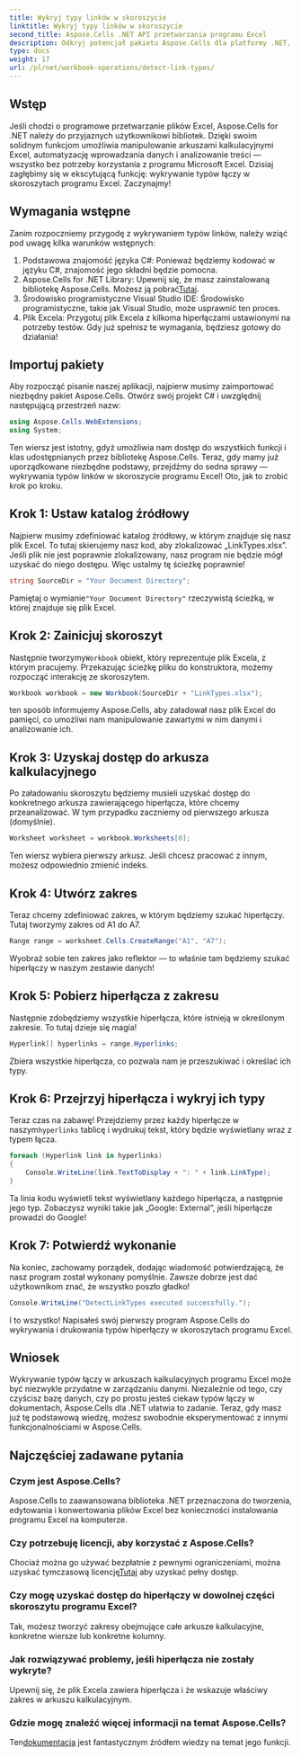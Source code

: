 ```yaml
---
title: Wykryj typy linków w skoroszycie
linktitle: Wykryj typy linków w skoroszycie
second_title: Aspose.Cells .NET API przetwarzania programu Excel
description: Odkryj potencjał pakietu Aspose.Cells dla platformy .NET, ucząc się, jak skutecznie wykrywać typy hiperłączy w arkuszach kalkulacyjnych programu Excel, korzystając z tego kompleksowego przewodnika.
type: docs
weight: 17
url: /pl/net/workbook-operations/detect-link-types/
---
```

## Wstęp
Jeśli chodzi o programowe przetwarzanie plików Excel, Aspose.Cells for .NET należy do przyjaznych użytkownikowi bibliotek. Dzięki swoim solidnym funkcjom umożliwia manipulowanie arkuszami kalkulacyjnymi Excel, automatyzację wprowadzania danych i analizowanie treści — wszystko bez potrzeby korzystania z programu Microsoft Excel. Dzisiaj zagłębimy się w ekscytującą funkcję: wykrywanie typów łączy w skoroszytach programu Excel. Zaczynajmy!
## Wymagania wstępne
Zanim rozpoczniemy przygodę z wykrywaniem typów linków, należy wziąć pod uwagę kilka warunków wstępnych:
1. Podstawowa znajomość języka C#: Ponieważ będziemy kodować w języku C#, znajomość jego składni będzie pomocna.
2.  Aspose.Cells for .NET Library: Upewnij się, że masz zainstalowaną bibliotekę Aspose.Cells. Możesz ją pobrać[Tutaj](https://releases.aspose.com/cells/net/).
3. Środowisko programistyczne Visual Studio IDE: Środowisko programistyczne, takie jak Visual Studio, może usprawnić ten proces.
4. Plik Excela: Przygotuj plik Excela z kilkoma hiperłączami ustawionymi na potrzeby testów.
Gdy już spełnisz te wymagania, będziesz gotowy do działania!
## Importuj pakiety
Aby rozpocząć pisanie naszej aplikacji, najpierw musimy zaimportować niezbędny pakiet Aspose.Cells. Otwórz swój projekt C# i uwzględnij następującą przestrzeń nazw:
```csharp
using Aspose.Cells.WebExtensions;
using System;
```
Ten wiersz jest istotny, gdyż umożliwia nam dostęp do wszystkich funkcji i klas udostępnianych przez bibliotekę Aspose.Cells.
Teraz, gdy mamy już uporządkowane niezbędne podstawy, przejdźmy do sedna sprawy — wykrywania typów linków w skoroszycie programu Excel! Oto, jak to zrobić krok po kroku.
## Krok 1: Ustaw katalog źródłowy
Najpierw musimy zdefiniować katalog źródłowy, w którym znajduje się nasz plik Excel. To tutaj skierujemy nasz kod, aby zlokalizować „LinkTypes.xlsx”. Jeśli plik nie jest poprawnie zlokalizowany, nasz program nie będzie mógł uzyskać do niego dostępu. Więc ustalmy tę ścieżkę poprawnie!
```csharp
string SourceDir = "Your Document Directory";
```
 Pamiętaj o wymianie`"Your Document Directory"` rzeczywistą ścieżką, w której znajduje się plik Excel.
## Krok 2: Zainicjuj skoroszyt
 Następnie tworzymy`Workbook` obiekt, który reprezentuje plik Excela, z którym pracujemy. Przekazując ścieżkę pliku do konstruktora, możemy rozpocząć interakcję ze skoroszytem.
```csharp
Workbook workbook = new Workbook(SourceDir + "LinkTypes.xlsx");
```
ten sposób informujemy Aspose.Cells, aby załadował nasz plik Excel do pamięci, co umożliwi nam manipulowanie zawartymi w nim danymi i analizowanie ich.
## Krok 3: Uzyskaj dostęp do arkusza kalkulacyjnego
Po załadowaniu skoroszytu będziemy musieli uzyskać dostęp do konkretnego arkusza zawierającego hiperłącza, które chcemy przeanalizować. W tym przypadku zaczniemy od pierwszego arkusza (domyślnie).
```csharp
Worksheet worksheet = workbook.Worksheets[0];
```
Ten wiersz wybiera pierwszy arkusz. Jeśli chcesz pracować z innym, możesz odpowiednio zmienić indeks. 
## Krok 4: Utwórz zakres
Teraz chcemy zdefiniować zakres, w którym będziemy szukać hiperłączy. Tutaj tworzymy zakres od A1 do A7.
```csharp
Range range = worksheet.Cells.CreateRange("A1", "A7");
```
Wyobraź sobie ten zakres jako reflektor — to właśnie tam będziemy szukać hiperłączy w naszym zestawie danych!
## Krok 5: Pobierz hiperłącza z zakresu
Następnie zdobędziemy wszystkie hiperłącza, które istnieją w określonym zakresie. To tutaj dzieje się magia!
```csharp
Hyperlink[] hyperlinks = range.Hyperlinks;
```
Zbiera wszystkie hiperłącza, co pozwala nam je przeszukiwać i określać ich typy.
## Krok 6: Przejrzyj hiperłącza i wykryj ich typy
Teraz czas na zabawę! Przejdziemy przez każdy hiperłącze w naszym`hyperlinks` tablicę i wydrukuj tekst, który będzie wyświetlany wraz z typem łącza.
```csharp
foreach (Hyperlink link in hyperlinks)
{
	Console.WriteLine(link.TextToDisplay + ": " + link.LinkType);
}
```
Ta linia kodu wyświetli tekst wyświetlany każdego hiperłącza, a następnie jego typ. Zobaczysz wyniki takie jak „Google: External”, jeśli hiperłącze prowadzi do Google!
## Krok 7: Potwierdź wykonanie
Na koniec, zachowamy porządek, dodając wiadomość potwierdzającą, że nasz program został wykonany pomyślnie. Zawsze dobrze jest dać użytkownikom znać, że wszystko poszło gładko!
```csharp
Console.WriteLine("DetectLinkTypes executed successfully.");
```
I to wszystko! Napisałeś swój pierwszy program Aspose.Cells do wykrywania i drukowania typów hiperłączy w skoroszytach programu Excel.
## Wniosek
Wykrywanie typów łączy w arkuszach kalkulacyjnych programu Excel może być niezwykle przydatne w zarządzaniu danymi. Niezależnie od tego, czy czyścisz bazę danych, czy po prostu jesteś ciekaw typów łączy w dokumentach, Aspose.Cells dla .NET ułatwia to zadanie. Teraz, gdy masz już tę podstawową wiedzę, możesz swobodnie eksperymentować z innymi funkcjonalnościami w Aspose.Cells.
## Najczęściej zadawane pytania
### Czym jest Aspose.Cells?
Aspose.Cells to zaawansowana biblioteka .NET przeznaczona do tworzenia, edytowania i konwertowania plików Excel bez konieczności instalowania programu Excel na komputerze.
### Czy potrzebuję licencji, aby korzystać z Aspose.Cells?
 Chociaż można go używać bezpłatnie z pewnymi ograniczeniami, można uzyskać tymczasową licencję[Tutaj](https://purchase.aspose.com/temporary-license/) aby uzyskać pełny dostęp.
### Czy mogę uzyskać dostęp do hiperłączy w dowolnej części skoroszytu programu Excel?
Tak, możesz tworzyć zakresy obejmujące całe arkusze kalkulacyjne, konkretne wiersze lub konkretne kolumny.
### Jak rozwiązywać problemy, jeśli hiperłącza nie zostały wykryte?
Upewnij się, że plik Excela zawiera hiperłącza i że wskazuje właściwy zakres w arkuszu kalkulacyjnym.
### Gdzie mogę znaleźć więcej informacji na temat Aspose.Cells?
 Ten[dokumentacja](https://reference.aspose.com/cells/net/) jest fantastycznym źródłem wiedzy na temat jego funkcji.